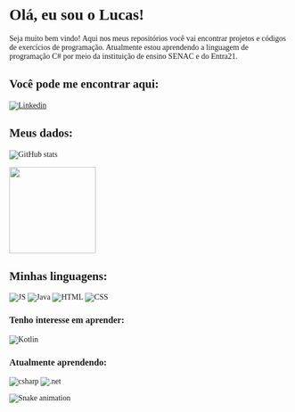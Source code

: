<span style="font-family:ISOCPEUR;">

# Olá, eu sou o Lucas!

  Seja muito bem vindo! Aqui nos meus repositórios você vai encontrar projetos e códigos de exercícios de programação.
  Atualmente estou aprendendo a linguagem de programação C# por meio da instituição de ensino SENAC e do Entra21.
  
## Você pode me encontrar aqui:

[![Linkedin](https://img.shields.io/badge/LinkedIn-0077B5?style=for-the-badge&logo=linkedin&logoColor=white)](https://www.linkedin.com/in/lucaswolfgramm/)

## Meus dados:
 
 ![GitHub stats](https://github-readme-stats.vercel.app/api?username=lucaswolfgramm&show_icons=true&theme=tokyonight)
  
 <img height="155em" src="https://github-readme-stats.vercel.app/api/top-langs/?username=lucaswolfgramm&layout=compact&langs_count=7&theme=tokyonight"/>


## Minhas linguagens:

  ![JS](https://img.shields.io/badge/JavaScript-F7DF1E?style=for-the-badge&logo=javascript&logoColor=black)
  ![Java](https://img.shields.io/badge/Java-ED8B00?style=for-the-badge&logo=java&logoColor=white)
  ![HTML](https://img.shields.io/badge/HTML-239120?style=for-the-badge&logo=html5&logoColor=white)
  ![CSS](https://img.shields.io/badge/CSS-239120?&style=for-the-badge&logo=css3&logoColor=white)
  
  
### Tenho interesse em aprender:
![Kotlin](https://img.shields.io/badge/Kotlin-0095D5?&style=for-the-badge&logo=kotlin&logoColor=white)

### Atualmente aprendendo:
  
![csharp](https://img.shields.io/badge/C%23-239120?style=for-the-badge&logo=c-sharp&logoColor)
![.net](https://img.shields.io/badge/.NET-5C2D91?style=for-the-badge&logo=.net&logoColor=white)


![Snake animation](https://github.com/jessebauer/jessebauer/blob/output/github-contribution-grid-snake.svg)
